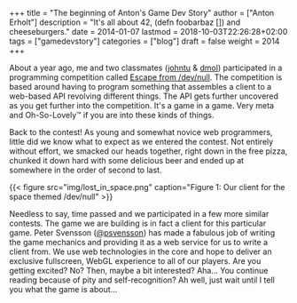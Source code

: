 +++
title = "The beginning of Anton's Game Dev Story"
author = ["Anton Erholt"]
description = "It's all about 42, (defn foobarbaz []) and cheeseburgers."
date = 2014-01-07
lastmod = 2018-10-03T22:26:28+02:00
tags = ["gamedevstory"]
categories = ["blog"]
draft = false
weight = 2014
+++

About a year ago, me and two classmates ([johntu](http://www.nada.kth.se/~johntu) & [dmol](http://www.nada.kth.se/~dmol))
participated in a programming competition called [Escape from
/dev/null](http://swdc.se/devnull/). The competition is based around having to program something
that assembles a client to a web-based API revolving different
things. The API gets further uncovered as you get further into the
competition. It's a game in a game. Very meta and
Oh-So-Lovely&trade; if you are into these kinds of things.

Back to the contest! As young and somewhat novice web programmers, little did we
know what to expect as we entered the contest. Not entirely without
effort, we smacked our heads together, right down in the free pizza, chunked
it down hard with some delicious beer and ended up at somewhere in the
order of second to last.

{{< figure src="img/lost_in_space.png" caption="Figure 1: Our client for the space themed /dev/null" >}}

Needless to say, time passed and we participated in a few more
similar contests. The game we are building is in fact a client for
this particular game. Peter Svensson ([@psvensson](https://twitter.com/psvensson)) has made a fabulous
job of writing the game mechanics and providing it as a web service
for us to write a client from. We use web technologies in the core and
hope to deliver an exclusive fullscreen, WebGL experience to all of
our players. Are you getting excited? No? Then, maybe a bit
interested? Aha&#x2026; You continue reading because of pity and
self-recognition? Ah well, just wait until I tell you what the game is
about&#x2026;
